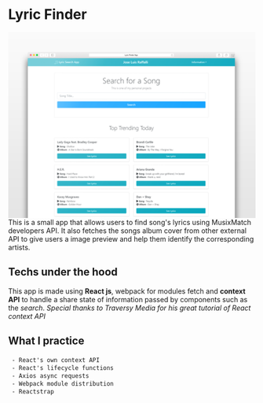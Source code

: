 # Lyric Finder

<img src="/Screens/Safari Lyric Finder.jpg"
     alt="React Lyric Finder"
     style="float: left; margin-right: 10px;" />

This is a small app that allows users to find song's lyrics using MusixMatch developers API. It also fetches the songs album cover from other external API to give users a image preview and help them identify the corresponding artists. 

## Techs under the hood 
This app is made using <strong>React js</strong>, webpack for modules fetch and <strong>context API</strong> to handle a share state of information passed by components such as the *search*.
<i> Special thanks to Traversy Media for his great tutorial of React context API </i>

## What I practice
     - React's own context API
     - React's lifecycle functions
     - Axios async requests
     - Webpack module distribution
     - Reactstrap


